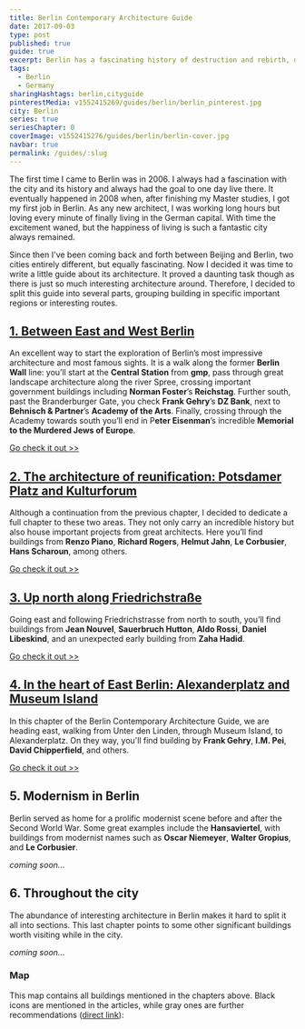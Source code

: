 ```yaml
---
title: Berlin Contemporary Architecture Guide
date: 2017-09-03
type: post
published: true
guide: true
excerpt: Berlin has a fascinating history of destruction and rebirth, displayed in the boldness and sheer abundance of great contemporary architecture and urbanism.
tags:
  - Berlin
  - Germany
sharingHashtags: berlin,cityguide
pinterestMedia: v1552415269/guides/berlin/berlin_pinterest.jpg
city: Berlin
series: true
seriesChapter: 0
coverImage: v1552415276/guides/berlin/berlin-cover.jpg
navbar: true
permalink: /guides/:slug
---
```


The first time I came to Berlin was in 2006. I always had a fascination with the city and its history and always had the goal to one day live there. It eventually happened in 2008 when, after finishing my Master studies, I got my first job in Berlin. As any new architect, I was working long hours but loving every minute of finally living in the German capital. With time the excitement waned, but the happiness of living is such a fantastic city always remained.

Since then I've been coming back and forth between Beijing and Berlin, two cities entirely different, but equally fascinating. Now I decided it was time to write a little guide about its architecture. It proved a daunting task though as there is just so much interesting architecture around. Therefore, I decided to split this guide into several parts, grouping building in specific important regions or interesting routes.

## [1. Between East and West Berlin](./berlin-01-between-east-west.md)

<captioned-image alt="The Reichstag by Foster+Partners" caption="The Reichstag by Foster+Partners" imgFile="v1552415281/guides/berlin/reichstag.jpg" />

An excellent way to start the exploration of Berlin’s most impressive architecture and most famous sights. It is a walk along the former **Berlin Wall** line: you’ll start at the **Central Station** from **gmp**, pass through great landscape architecture along the river Spree, crossing important government buildings including **Norman Foster**’s **Reichstag**. Further south, past the Branderburger Gate, you check **Frank Gehry**’s **DZ Bank**, next to **Behnisch & Partner**’s **Academy of the Arts**. Finally, crossing through the Academy towards south you’ll end in P**eter Eisenman**’s incredible **Memorial to the Murdered Jews of Europe**.

[Go check it out >>](./berlin-01-between-east-west.md)

## [2. The architecture of reunification: Potsdamer Platz and Kulturforum](./berlin-02-reunification.md)

<captioned-image alt="Potsdamer Platz" caption="Potsdamer Platz (photo by Ansgar Koreng)" imgFile="v1552914075/guides/berlin/1280px-Potsdamer_Platz_2C_Berlin_2C_151024_2C_ako.jpg" />

Although a continuation from the previous chapter, I decided to dedicate a full chapter to these two areas. They not only carry an incredible history but also house important projects from great architects. Here you’ll find buildings from **Renzo Piano**, **Richard Rogers**, **Helmut Jahn**, **Le Corbusier**, **Hans Scharoun**, among others.

[Go check it out >>](./berlin-02-reunification.md)

## [3. Up north along Friedrichstraße](./berlin-03-friedrichstadt.md)

<captioned-image alt="Jewish Museum by Daniel Liebeskind" caption="Jewish Museum by Daniel Liebeskind" imgFile="v1552914415/guides/berlin/Jewish_Museum_Berlin_-_panoramio_3-1100x733.jpg" />

Going east and following Friedrichstrasse from north to south, you’ll find buildings from **Jean Nouvel**, **Sauerbruch Hutton**, **Aldo Rossi**, **Daniel Libeskind**, and an unexpected early building from **Zaha Hadid**.

[Go check it out >>](./berlin-03-friedrichstadt.md)

## [4. In the heart of East Berlin: Alexanderplatz and Museum Island](./berlin-04-alexanderplatz-museuminsel.md)

<captioned-image alt="Berlin TV Tower at Alexanderplatz" caption="Berlin TV Tower at Alexanderplatz" imgFile="v1552914599/guides/berlin/berlin-tv-tower-1100x732.jpg" />

In this chapter of the Berlin Contemporary Architecture Guide, we are heading east, walking from Unter den Linden, through Museum Island, to Alexanderplatz. On they way, you'll find building by **Frank Gehry**, **I.M. Pei**, **David Chipperfield**, and others.

[Go check it out >>](./berlin-04-alexanderplatz-museuminsel.md)

## 5. Modernism in Berlin

<captioned-image alt="Walter-Gropius-Haus in Hansaviertel" caption="Walter-Gropius-Haus in Hansaviertel" imgFile="v1552914710/guides/berlin/Hansa4tel_5a.jpg" />

Berlin served as home for a prolific modernist scene before and after the Second World War. Some great examples include the **Hansaviertel**, with buildings from modernist names such as **Oscar Niemeyer**, **Walter Gropius**, and **Le Corbusier**.

_coming soon..._

## 6. Throughout the city

<captioned-image alt="Philological Library by Foster+Partners" caption="Philological Library by Foster+Partners" imgFile="v1552415274/guides/berlin/tumblr_nbbqgsyq9p1rpgpe2o1_1280.jpg" />

The abundance of interesting architecture in Berlin makes it hard to split it all into sections. This last chapter points to some other significant buildings worth visiting while in the city.

_coming soon..._

### Map

This map contains all buildings mentioned in the chapters above. Black icons are mentioned in the articles, while gray ones are further recommendations ([direct link](https://drive.google.com/open?id=1zJqE432uWcNdaU3MbNVZbAyNrEc&usp=sharing)):

<guide-map map="https://www.google.com/maps/d/u/1/embed?mid=1zJqE432uWcNdaU3MbNVZbAyNrEc" />

<back-to-top />
